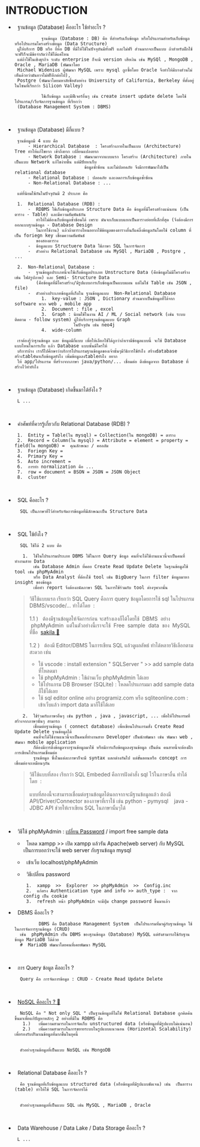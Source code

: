 # INTRODUCTION
   -  &nbsp; ฐานข้อมูล (Database) คืออะไร ใช้ทำอะไร ?

                    ฐานข้อมูล (Database : DB) คือ ที่สำหรับเก็บข้อมูล หรือโปรแกรมสำหรับเก็บข้อมูล หรือโปรแกรมโครงสร้างข้อมูล (Data Structure)
           ผู่ให้บริการ DB หรือ ยี่ห้อ DB ที่มีให้ใช้ในปัจจุบันมีทั้งฟรี และไม่ฟรี ส่วนมากจะเป็นแบบ ถ้าสำหรับฝึกใช้จะฟรีก็จะมีข้อจำกัดว่าใช้ได้แค่ไหน
           แต่ถ้าใช้ในเชิงธุรกิจ ระดับ enterprise ก็จะมี version เสียเงิน เช่น MySQl , MongoDB , Oracle , MariaDB (พัฒนาโดย
           Michael Widenius ผู้พัฒนา MySQL เพราะ mysql ถูกซื้อโดย Oracle จึงทำให้มีบางส่วนไม่เห็นด้วยว่ามันอาจไม่ฟรีอีกต่อไป),
           Postgre (พัฒนาโดยมหาลัยชื่อดังอย่าง University of California, Berkeley ที่ตั้งอยู่ในโซนที่เรียกว่า Silicon Valley)
      
                    ใช้เก็บข้อมูล และมีฟีเจอร์อื่นๆ เช่น create insert update delete โดยใช้โปรแกรม/เว็บจัดการฐานข้อมูล ที่เรียกว่า
           (Database Management System : DBMS)
   <br/>
      
   -  &nbsp; ฐานข้อมูล (Database) มีกี่แบบ ?

           ฐานข้อมูลมี 4 แบบ คือ
               - Hierarchical Database  : โครงสร้างภายในเป็นแบบ (Architecture) Tree ทำให้แก้ไขยาก เข้าถึงยาก เปลี่ยนแปลงยาก
               - Network Database : พัฒนามาจากแบบแรก โครงสร้าง (Architecture) ภายในเป็นแบบ Network แก้ไขง่ายขึ้น แต่มีปัยหาเก็บ
                                    ข้อมูลซ้ำซ้อน และไม่ปลอดภัย จึงมีการพัฒนาไปเป็น relational database 
               - Relational Database : ปลอดภัย และลดการเก็บข้อมูลซ้ำซ้อน
               - Non-Relational Database : ...
      
           แต่ที่นิยมใช้กันในปัจจุบันมี 2 ประเภท คือ
      
           1.  Relational Database (RDB) :
               -  RDBMS ใช้เก็บข้อมูลประเภท Structure Data คือ ข้อมูลที่มีโครงสร้างแน่นอน (เป็นตาราง - Table) และมีความสัมพันธ์กัน
                  ทำให้ไม่ต้องเก็บข้อมูลซ้ำซ้อนได้ เพราะ มันจะเก็บแบบแยกเป็นตารางย่อยที่เล็กที่สุด (จึงต้องมีการออกแบบฐานข้อมูล - Database Design
                  ในการใช้งาน) แล้วถ้าตารางไหนอยากใช้ข้อมูลของตารางอื่นก็แค่ลิ้งข้อมูลกันโดยใช้ column ที่เป็น foriegn key เชื่อมความสัมพันธ์
                  ของสองตาราง
               -  ข้อมูลแบบ Structuere Data ใช้ภาษา SQL ในการจัดการ
               -  ตัวอย่าง Relational Database เช่น MySQl , MariaDB , Postgre , ...

           2.  Non-Relational Database :
               -  ฐานข้อมูลประเภทนี้จะใช้เก็บข้อมูลประเภท Unstructure Data (คือข้อมูลไม่มีโครงสร้าง เช่น ไฟล์รูปภาพ) และ Semi- Structure Data
                  (คือข้อมูลที่มีโครงสร้าง/มีรูปแบบการเก็บข้อมูลเป็นแบบแผน แต่ไม่ใช่ Table เช่น JSON , file)
               -  ตัวอย่างประเภทข้อมูลที่เก็บใน ฐานข้อมูลแบบ  Non-Relational Database
                    1.  key-value : JSON , Dictionary ส่วนมากเป็นข้อมูลที่ได้จาก software พวก web , mobile app
                    2.  Document : file , excel
                    3.  Graph : นิยมใช้ในงาน AI / ML / Social network (เช่น ระบบติดตาม - follow system) ผู้ให้บริการฐานข้อมูลแบบ Graph
                                ในปัจจุบัน เช่น neo4j
                    4.  wide-column

           เราต้องรู้ว่าฐานข้อมูล และ ข้อมูลมีกี่แบบ เพื่อให้เลือกใช้ได้ถูกว่าถ้าเรามีข้อมูลแบบนี้ จะใช้ Database แบบไหนในการเก็บ แล้ว Database แบบนั้นมีใครให้
           บริการบ้าง เราก็ไปศึกษาว่าบริการโปรแกรมฐานข้อมูลของเจ้านั้นๆมีวิธิการใช้ยังไง สร้างdatabase สร้างtableมาเก็บข้อมูลยังไง เพิ่มข้อมูลลงtableยังไง อยาก
           ให้ app/โปรแกรม ที่สร้างจากภาษา java/python/... เชื่อมต่อ ดึงข้อมูลจาก Database ที่สร้างไว้ทำยังไง
   <br/>

   -  &nbsp; ฐานข้อมูล (Database) เกิดขึ้นมาได้ยังไง ?

           L ...
   <br/>

   -  &nbsp; คำศัพท์ที่ควรรู้เกี่ยวกับ Relational Database (RDB) ?

           1.  Entity = Table(ใน mysql) = Collection(ใน mongoDB) = ตาราง
           2.  Record = Column(ใน mysql) = Attribute = element = property = field(ใน mongoDB) =  คุณลักษณะ / คอลลัม
           3.  Foriegn Key = 
           4.  Primary Key =
           5.  Auto increment =
           6.  การทำ normalization คือ ...
           7.  row = document = BSON = JSON = JSON Object
           8.  cluster 
   <br/>

   -  &nbsp; SQL คืออะไร ?

            SQL เป็นภาษาที่ไว้สำหรับจัดการข้อมูลที่มีลักษณะเป็น Structure Data
   <br/>
      
   -  &nbsp; SQL ใช้ยังไง ?

            SQL ใช้ได้ 2 แบบ คือ
      
             1.  ใช้ในโปรแกรมประเภท DBMS ใช้ในการ Query ข้อมูล คนที่จะได้ใช้งานแนวนี้จะเป็นคนที่ทำงานสาย Data
                 เช่น Database Admin ที่คอย Create Read Update Delete ในฐานข้อมูลใช้ tool เช่น phpMyAdmin
                 หรือ Data Analyst ที่ต้องใช้ tool เช่น BigQuery ในการ filter ข้อมูลมาหา insight ของข้อมูล
                 เพื่อทำ report จึงต้องถนัดภาษา SQL ในการใช้ร่วมกับ tool ต่างๆพวกนั้น

         > วิธีใช้แบบแรก เรียกว่า SQL Query คือการ query ข้อมูลโดยการใช้ sql ในโปรแกรม DBMS/vscode/... ทำได้โดย &nbsp;: <br/><br/>
         > 1.1&nbsp;)&nbsp;&nbsp;   ต้องมีฐานข้อมูลให้จัดการก่อน จะสร้างเองก็ได้โดยใช้ &nbsp;DBMS &nbsp;อย่าง &nbsp;phpMyAdmin&nbsp;
         >        แต่ในตัวอย่างนี้เราจะใช้ &nbsp;Free &nbsp;sample &nbsp;data&nbsp; ของ &nbsp;MySQL&nbsp; ที่ชื่อ &nbsp;[sakila 🔗](https://dev.mysql.com/doc/index-other.html) <br/><br/>
         > 1.2&nbsp;)&nbsp;&nbsp;   ต้องมี Editor/DBMS ในการเขียน SQL แล้วดูผลลัพธ์ ทำได้หลายวิธีเลือกตามสะดวก  เช่น
         > - ใช้ vscode  :  install extension " SQLServer " >> add sample data ที่โหลดมา
         > - ใช้ phpMyAdmin : ใช้ผ่านเว็บ phpMyAdmin ได้เลย
         > - ใช้โปรแกรม DB Browser (SQLite)  :  โหลดโปรแกรมมา add sample data ก็ใช้ได้เลย
         > - ใช้ sql editor online อย่าง programiz.com  หรือ  sqliteonline.com  :  เข้าเว็บแล้ว import data มาก็ใช้ได้เลย
      
      
             2.  ใช้ร่วมกับภาษาอื่นๆ เช่น python , java , javascript, ... เพื่อให้โปรแกรมที่สร้างจากภาษานั้นๆ สามารถ
                 เชื่อมต่อฐานข้อมูล ( connect database) เพื่อเขียนโปรแกรมสั่ง Create Read Update Delete ฐานข้อมูลได้
                 คนที่จะได้ใช้งานแนวนี้จะเป็นคนที่ทำงานสาย Developer เป็นนักพัฒนา เช่น พัฒนา web , พัฒนา mobile application
                 ก็ต้องมีการดึงข้อมูลจากฐานข้อมูลมาใช้ หรือมีการเก็บข้อมูลลงฐานข้อมูล เป็นต้น คนสายนี้จะต้องฝึกการเขียนโปรแกรมเชื่อมต่อ
                 ฐานข้อมูล ซึ่งในแต่ละภาษาก็จะมี syntax แตกต่างกันไป แต่ขั้นตอนหรือ concept การเชื่อมต่อจะเหมือนๆกัน
      
         > วิธีใช้แบบที่สอง เรียกว่า SQL Embeded คือการฝังคำสั่ง sql ไว้ในภาษาอื่น ทำได้โดย &nbsp;: <br/><br/>
         > แบบที่สองนี้จะสามารถเชื่อมต่อฐานข้อมูลได้นอกจากจะมีฐานข้อมูลแล้ว ต้องมี API/Driver/Connector ของภาษาที่เราใช้  เช่น  python - pymysql  &nbsp;&nbsp;&nbsp;java - JDBC  API ช่วยให้เราเขียน SQL ในภาษานั้นๆได้
     
   <br/>

   -  &nbsp; วิธีใช้ phpMyAdmin : [เปลี่ยน Password](https://www.youtube.com/watch?v=KSqESym20ic) / import free sample data
      -  &nbsp; โหลด xampp  >>  เปิด xampp แล้วรัน Apache(web server) กับ MySQL เป็นการบอกว่าจะใช้ web server กับฐานข้อมูล mysql
      -  &nbsp; เข้าเว็บ localhost/phpMyAdmin
      -  &nbsp; วิธีเปลี่ยน password

              1.  xampp  >>  Explorer  >> phpMyAdmin  >>  Config.inc
              2.  แก้ตรง Authentication type and info >> auth_type :  จาก config เป็น cookie
              3.  refresh หน้า phpMyAdmin จะมีปุ่ม change password ขึ้นมาแล้ว
      
   -  &nbsp; DBMS คืออะไร ?

                   DBMS คือ Database Management System  เป็นโปรแกรมที่มาคู่กับฐานข้อมูล ใช้ในการจัดการฐานข้อมูล (CRUD)
            เช่น  phpMyAdmin เป็น DBMS ของฐานข้อมูล (Database) MySQL แต่ยังสามารถใช้กับฐานข้อมูล MariaDB ได้ด้วย
            #  MariaDB พัฒนาโดยคนที่เคยพัฒนา MySQL
   <br/>
      
   -  &nbsp; การ Query ข้อมูล คืออะไร ?

            Query คือ การจัดการข้อมูล : CRUD - Create Read Update Delete
   <br/>
      
   -  &nbsp; [NoSQL คืออะไร ? 🔗](https://phuri.medium.com/nosql-%E0%B8%84%E0%B8%B7%E0%B8%AD%E0%B8%AD%E0%B8%B0%E0%B9%84%E0%B8%A3-%E0%B8%95%E0%B9%88%E0%B8%B2%E0%B8%87%E0%B8%88%E0%B8%B2%E0%B8%81-rdbms-%E0%B8%AB%E0%B8%A3%E0%B8%B7%E0%B8%AD-sql-database-%E0%B8%AD%E0%B8%A2%E0%B9%88%E0%B8%B2%E0%B8%87%E0%B9%84%E0%B8%A3-dd8ac91a4197)

            NoSQL คือ " Not only SQL " เป็นฐานข้อมูลที่ไม่ใช่ Relational Database ถูกคิดค้นขึ้นมาเพื่อแก้ปัญหาหลักๆ 2 อย่างที่มีใน RDBMS คือ
             1.)   เพิ่มความสามารถในการจัดเก็บ unstructured data (หรือข้อมูลที่มีรูปแบบไม่แน่นอน)
             2.)   เพิ่มความสามารถในการขยายระบบในรูปแบบแนวนอน (Horizontal Scalability) เพื่อรองรับปริมาณข้อมูลที่มากขึ้นในยุคนี้


            ตัวอย่างฐานข้อมูลที่เป็นแบบ NoSQL เช่น MongoDB
   <br/>
      
   -  &nbsp; Relational Database คืออะไร ?

            คือ ฐานข้อมูลที่เก็บข้อมูลแบบ structured data (หรือข้อมูลที่มีรูปแบบชัดเจน) เช่น  เป็นตาราง (table) ทำให้ใช้ SQL ในการจัดการได้


            ตัวอย่างฐานขอมูลที่เป็นแบบ SQL เช่น MySQL , MariaDB , Oracle
   <br/>

   -  &nbsp; Data Warehouse / Data Lake / Data Storage คืออะไร ?

           L ...
   <br/>

   

   




